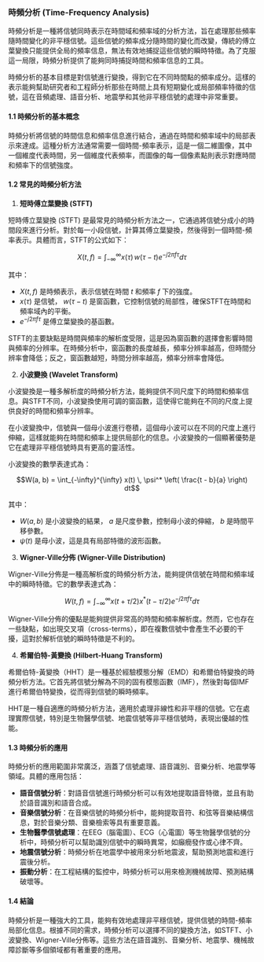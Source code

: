 ### 時頻分析 (Time-Frequency Analysis)

時頻分析是一種將信號同時表示在時間域和頻率域的分析方法，旨在處理那些頻率隨時間變化的非平穩信號。這些信號的頻率成分隨時間的變化而改變，傳統的傅立葉變換只能提供全局的頻率信息，無法有效地捕捉這些信號的瞬時特徵。為了克服這一局限，時頻分析提供了能夠同時捕捉時間和頻率信息的工具。

時頻分析的基本目標是對信號進行變換，得到它在不同時間點的頻率成分。這樣的表示能夠幫助研究者和工程師分析那些在時間上具有短期變化或局部頻率特徵的信號，這在音頻處理、語音分析、地震學和其他非平穩信號的處理中非常重要。

#### 1.1 **時頻分析的基本概念**

時頻分析將信號的時間信息和頻率信息進行結合，通過在時間和頻率域中的局部表示來達成。這種分析方法通常需要一個時間-頻率表示，這是一個二維圖像，其中一個維度代表時間，另一個維度代表頻率，而圖像的每一個像素點則表示對應時間和頻率下的信號強度。

#### 1.2 **常見的時頻分析方法**

1. **短時傅立葉變換 (STFT)**

短時傅立葉變換 (STFT) 是最常見的時頻分析方法之一，它通過將信號分成小的時間段來進行分析。對於每一小段信號，計算其傅立葉變換，然後得到一個時間-頻率表示。具體而言，STFT的公式如下：


```math
X(t, f) = \int_{-\infty}^{\infty} x(\tau) \, w(\tau - t) e^{-j2\pi f \tau} d\tau
```


其中：
-  $`X(t, f)`$  是時頻表示，表示信號在時間  $`t`$  和頻率  $`f`$  下的強度。
-  $`x(\tau)`$  是信號， $`w(\tau - t)`$  是窗函數，它控制信號的局部性，確保STFT在時間和頻率域內的平衡。
-  $`e^{-j2\pi f \tau}`$  是傅立葉變換的基函數。

STFT的主要缺點是時間與頻率的解析度受限，這是因為窗函數的選擇會影響時間與頻率的分辨率。在時頻分析中，窗函數的長度越長，頻率分辨率越高，但時間分辨率會降低；反之，窗函數越短，時間分辨率越高，頻率分辨率會降低。

2. **小波變換 (Wavelet Transform)**

小波變換是一種多解析度的時頻分析方法，能夠提供不同尺度下的時間和頻率信息。與STFT不同，小波變換使用可調的窗函數，這使得它能夠在不同的尺度上提供良好的時間和頻率分辨率。

在小波變換中，信號與一個母小波進行卷積，這個母小波可以在不同的尺度上進行伸縮，這樣就能夠在時間和頻率上提供局部化的信息。小波變換的一個顯著優勢是它在處理非平穩信號時具有更高的靈活性。

小波變換的數學表達式為：


```math
W(a, b) = \int_{-\infty}^{\infty} x(t) \, \psi^* \left( \frac{t - b}{a} \right) dt
```


其中：
-  $`W(a, b)`$  是小波變換的結果， $`a`$  是尺度參數，控制母小波的伸縮， $`b`$  是時間平移參數。
-  $`\psi(t)`$  是母小波，這是具有局部特徵的波形函數。

3. **Wigner-Ville分佈 (Wigner-Ville Distribution)**

Wigner-Ville分佈是一種高解析度的時頻分析方法，能夠提供信號在時間和頻率域中的瞬時特徵。它的數學表達式為：


```math
W(t, f) = \int_{-\infty}^{\infty} x(t + \tau/2) x^*(t - \tau/2) e^{-j 2 \pi f \tau} d\tau
```


Wigner-Ville分佈的優點是能夠提供非常高的時間和頻率解析度。然而，它也存在一些缺點，如出現交叉項（cross-terms），即在複數信號中會產生不必要的干擾，這對於解析信號的瞬時特徵是不利的。

4. **希爾伯特-黃變換 (Hilbert-Huang Transform)**

希爾伯特-黃變換（HHT）是一種基於經驗模態分解（EMD）和希爾伯特變換的時頻分析方法。它首先將信號分解為不同的固有模態函數（IMF），然後對每個IMF進行希爾伯特變換，從而得到信號的瞬時頻率。

HHT是一種自適應的時頻分析方法，適用於處理非線性和非平穩的信號。它在處理實際信號，特別是生物醫學信號、地震信號等非平穩信號時，表現出優越的性能。

#### 1.3 **時頻分析的應用**

時頻分析的應用範圍非常廣泛，涵蓋了信號處理、語音識別、音樂分析、地震學等領域。具體的應用包括：

- **語音信號分析**：對語音信號進行時頻分析可以有效地提取語音特徵，並且有助於語音識別和語音合成。
- **音樂信號分析**：在音樂信號的時頻分析中，能夠提取音符、和弦等音樂結構信息，對於音樂分類、音樂檢索等具有重要意義。
- **生物醫學信號處理**：在EEG（腦電圖）、ECG（心電圖）等生物醫學信號的分析中，時頻分析可以幫助識別信號中的瞬時異常，如癲癇發作或心律不齊。
- **地震信號分析**：時頻分析在地震學中被用來分析地震波，幫助預測地震和進行震後分析。
- **振動分析**：在工程結構的監控中，時頻分析可以用來檢測機械故障、預測結構破壞等。

#### 1.4 **結論**

時頻分析是一種強大的工具，能夠有效地處理非平穩信號，提供信號的時間-頻率局部化信息。根據不同的需求，時頻分析可以選擇不同的變換方法，如STFT、小波變換、Wigner-Ville分佈等。這些方法在語音識別、音樂分析、地震學、機械故障診斷等多個領域都有著重要的應用。